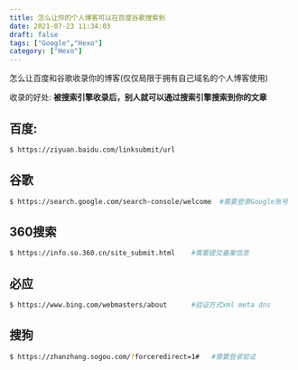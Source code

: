 ```yaml
---
title: 怎么让你的个人博客可以在百度谷歌搜索到
date: 2021-07-23 11:34:03
draft: false
tags: ["Google","Hexo"]
category: ["Hexo"]
---
```


怎么让百度和谷歌收录你的博客(仅仅局限于拥有自己域名的个人博客使用)

收录的好处:
**被搜索引擎收录后，别人就可以通过搜索引擎搜索到你的文章**

## 百度:
```bash
$ https://ziyuan.baidu.com/linksubmit/url
```

## 谷歌
```bash
$ https://search.google.com/search-console/welcome  #需要登录Google账号
```

## 360搜索
```bash
$ https://info.so.360.cn/site_submit.html    #需要提交备案信息
```

## 必应
```bash
$ https://www.bing.com/webmasters/about      #验证方式xml meta dns
```

## 搜狗
```bash
$ https://zhanzhang.sogou.com/?forceredirect=1#   #需要登录验证
```
